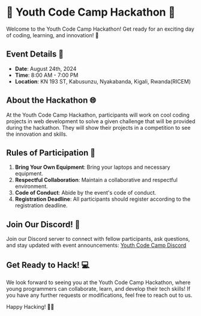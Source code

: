 # 🚀 Youth Code Camp Hackathon 🎉


Welcome to the Youth Code Camp Hackathon! Get ready for an exciting day of coding, learning, and innovation! 🌟

## Event Details 📅

- **Date**: August 24th, 2024
- **Time**: 8:00 AM - 7:00 PM
- **Location**: KN 193 ST, Kabusunzu, Nyakabanda, Kigali, Rwanda(RICEM)


## About the Hackathon 🌐

At the Youth Code Camp Hackathon, participants will work on cool coding projects in web development to solve a given challenge that will be provided during the hackathon. They will show their projects in a competition to see the innovation and skills.

## Rules of Participation 📝

1. **Bring Your Own Equipment**: Bring your laptops and necessary equipment.
2. **Respectful Collaboration**: Maintain a collaborative and respectful environment.
3. **Code of Conduct**: Abide by the event's code of conduct.
4. **Registration Deadline**: All participants should register according to the registration deadline.

## Join Our Discord! 💬

Join our Discord server to connect with fellow participants, ask questions, and stay updated with event announcements: [Youth Code Camp Discord](https://discord.com/invite/h5dfqzGZ22)


## Get Ready to Hack! 💻

We look forward to seeing you at the Youth Code Camp Hackathon, where young programmers can collaborate, learn, and develop their tech skills! If you have any further requests or modifications, feel free to reach out to us.

Happy Hacking! 🚀✨
